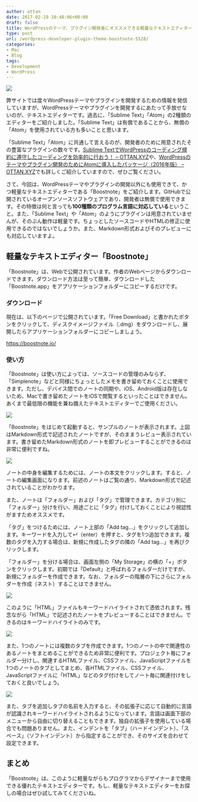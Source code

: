 ```yaml
---
author: ottan
date: 2017-02-19 10:48:06+00:00
draft: false
title: WordPressのテーマ、プラグイン開発者にオススメできる軽量なテキストエディター「Boostnote」
type: post
url: /wordpress-developer-plugin-theme-boostnote-5528/
categories:
- Mac
- Blog
tags:
- Development
- WordPress
---
```


![](/images/2017/02/170219-58a972d7665c9.jpg)






弊サイトでは度々WordPressテーマやプラグインを開発するための情報を発信していますが、WordPressテーマやプラグインを開発するにあたって手放せないのが、テキストエディターです。過去に、「Sublime Text」「Atom」の2種類のエディターをご紹介しました。「Sublime Text」は有償であることから、無償の「Atom」を使用されている方も多いことと思います。





「Sublime Text」「Atom」に共通して言えるのが、開発者のために用意されたその豊富なプラグインの数々です。[Sublime TextでWordPressのコーディング規約に遵守したコーディングを効率的に行おう！ – OTTAN.XYZ](https://ottan.xyz/sublime-text-wordpress-standard-coding-4309/)や、[WordPressのテーマやプラグイン開発のためにAtomに導入したパッケージ（2016年版） – OTTAN.XYZ](https://ottan.xyz/wordpress-atom-recommended-package-4369/)でも詳しくご紹介していますので、ぜひご覧ください。





さて、今回は、WordPressテーマやプラグインの開発以外にも使用できて、かつ軽量なテキストエディターである「Boostnote」をご紹介します。GitHubで公開されているオープンソースソフトウェアであり、開発者は無償で使用できます。その特徴は何と言っても**100種類のプログラム言語に対応している**ということ。また、「Sublime Text」や「Atom」のようにプラグインは用意されていませんが、そのぶん動作は軽量です。ちょっとしたソースコードやHTMLの修正に使用できるのではないでしょうか。また、Markdown形式およびそのプレビューにも対応していますよ。





## 軽量なテキストエディター「Boostnote」





「Boostnote」は、Webで公開されています。作者のWebページからダウンロードできます。ダウンロード方法は至って簡単、ダウンロードした「Boostnote.app」をアプリケーションフォルダーにコピーするだけです。





### ダウンロード





現在は、以下のページで公開されています。「Free Download」と書かれたボタンをクリックして、ディスクイメージファイル（.dmg）をダウンロードし、展開したらアプリケーションフォルダーにコピーしましょう。



https://boostnote.io/



### 使い方





「Boostnote」は使い方によっては、ソースコードの管理のみならず、「Simplenote」などと同様にちょっとしたメモを書き留めておくことに使用できます。ただし、デバイス間でのノートの同期や、iOS、Android版は存在しないため、Macで書き留めたノートをiOSで閲覧するといったことはできません。あくまで最低限の機能を兼ね備えたテキストエディターでご使用ください。





![](/images/2017/02/170219-58a972de6e70c.png)






「Boostnote」をはじめて起動すると、サンプルのノートが表示されます。上図はMarkdown形式で記述されたノートですが、そのままうレビュー表示されています。書き留めたMarkdown形式のノートを即プレビューすることができるのは非常に便利ですね。





![](/images/2017/02/170219-58a972e39b60c.png)






ノートの中身を編集するためには、ノートの本文をクリックします。すると、ノートの編集画面になります。前述のノートはご覧の通り、Markdown形式で記述されていることがわかります。





また、ノートは「フォルダー」および「タグ」で管理できます。カテゴリ別に「フォルダー」分けを行い、用途ごとに「タグ」付けしておくことにより視認性がますためオススメです。





「タグ」をつけるためには、ノート上部の「Add tag...」をクリックして追加します。キーワードを入力して↵（enter）を押すと、タグを1つ追加できます。複数のタグを入力する場合は、新規に作成したタグの隣の「Add tag...」を再びクリックします。





「フォルダー」を分ける場合は、画面左側の「My Storage」の横の「+」ボタンをクリックします。初期では「Default」と呼ばれるフォルダーだけですが、新規にフォルダーを作成できます。なお、フォルダーの階層の下にさらにフォルダーを作成（ネスト）することはできません。





![](/images/2017/02/170219-58a972e9da24b.png)






このように「HTML」ファイルもキーワードハイライトされて憑依されます。残念ながら「HTML」で記述されたノートをプレビューすることはできません。できるのはキーワードハイライトのみです。





![](/images/2017/02/170219-58a972eeefa49.png)






また、1つのノートには複数のタブを作成できます。1つのノートの中で関連性のあるノートをまとめることができるため非常に便利です。プロジェクト毎にフォルダー分けし、関連するHTMLファイル、CSSファイル、JavaScriptファイルを1つのノートのタブとしてまとめ、各HTMLファイル、CSSファイル、JavaScriptファイルに「HTML」などのタグ付けをしてノート毎に関連付けをしておくと良いでしょう。





![](/images/2017/02/170219-58a972f5559bd.png)






また、タブを追加しタブの名前を入力すると、その拡張子に応じて自動的に言語が認識されキーワードハイライトされるようになっています。言語は画面下部のメニューから自由に切り替えることもできます。独自の拡張子を使用している場合でも問題ありません。また、インデントを「タブ」（ハードインデント）、「スペース」（ソフトインデント）から指定することができ、そのサイズを合わせて設定できます。





## まとめ





「Boostnote」は、このように軽量ながらもプログラマからデザイナーまで使用できる優れたテキストエディターです。もし、軽量なテキストエディターをお探しの場合はぜひ試してみてくださいね。
